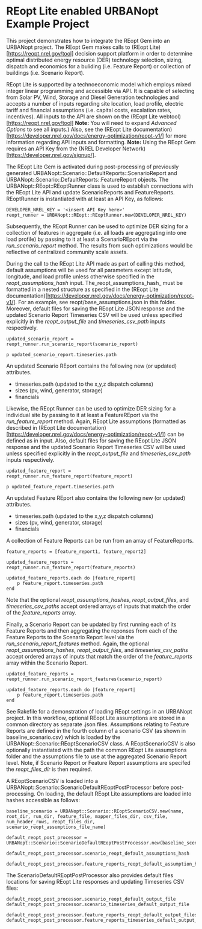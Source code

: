 # REopt Lite enabled URBANopt Example Project

This project demonstrates how to integrate the REopt Gem into an URBANopt project. The REopt Gem makes calls to (REopt Lite)[https://reopt.nrel.gov/tool] decision support platform in order to determine optimal distributed energy resource (DER) technology selection, sizing, dispatch and economics for a buliding (i.e. Feature Report) or collection of buildings (i.e. Scenario Report). 

REopt Lite is supported by a technoeconomic model which employs mixed integer linear programming and accessible via API. It is capable of selecting from Solar PV, Wind, Storage and Diesel Generation technologies and accepts a number of inputs regarding site location, load profile, electric tariff and financial assumptions (i.e. capital costs, escalation rates, incentives). All inputs to the API are shown on the (REopt Lite webtool)[https://reopt.nrel.gov/tool] **Note:** You will need to expand *Advanced Options* to see all inputs.) Also, see the (REopt Lite documentation)[https://developer.nrel.gov/docs/energy-optimization/reopt-v1/] for more information regarding API inputs and formatting. **Note:** Using the REopt Gem requires an API Key from the (NREL Developer Network)[https://developer.nrel.gov/signup/].

The REopt Lite Gem is activated during post-processing of previously generated URBANopt::Scenario::DefaultReports::ScenarioReport and URBANopt::Scenario::DefaultReports::FeatureReport objects. The URBANopt::REopt::REoptRunner class is used to establish connections with the REopt Lite API and update ScenarioReports and FeatureReports. REoptRunner is instantiated with at least an API Key, as follows:

```
DEVELOPER_NREL_KEY = '<insert API Key here>'
reopt_runner = URBANopt::REopt::REoptRunner.new(DEVELOPER_NREL_KEY)
```

Subsequently, the REopt Runner can be used to optimize DER sizing for a collection of features in aggregate (i.e. all loads are aggregating into one load profile) by passing to it at least a ScenarioREport via the _run_scenario_report_ method. The results from such optimizations would be reflective of centralized community scale assets.

During the call to the REopt Lite API made as part of calling this method, default assumptions will be used for all parameters except latitude, longitude, and load profile unless otherwise specified in the _reopt_assumptions_hash_ input. The_reopt_assumptions_hash_ must be formatted in a nested structure as specified in the (REopt Lite documentation)[https://developer.nrel.gov/docs/energy-optimization/reopt-v1/]. For an example, see reopt/base_assumptions.json in this folder. Moreover, default files for saving the REopt Lite JSON response and the updated Scenario Report Timeseries CSV will be used unless specified explicitly in the _reopt_output_file_ and _timeseries_csv_path_ inputs respectively. 


```
updated_scenario_report = reopt_runner.run_scenario_report(scenario_report)

p updated_scenario_report.timeseries.path

```
An updated Scenario REport contains the following new (or updated) attributes.
* timeseries.path (updated to the x,y,z dispatch columns)
* sizes (pv, wind, generator, storage)
* financials


Likewise, the REopt Runner can be used to optimize DER sizing for a individual site by passing to it at least a FeatureREport via the _run_feature_report_ method. Again, REopt Lite assumptions (formatted as described in (REopt Lite documentation)[https://developer.nrel.gov/docs/energy-optimization/reopt-v1/]) can be defined as in input. Also, default files for saving the REopt Lite JSON response and the updated Scenario Report Timeseries CSV will be used unless specified explicitly in the _reopt_output_file_ and _timeseries_csv_path_ inputs respectively. 

```
updated_feature_report = reopt_runner.run_feature_report(feature_report)

p updated_feature_report.timeseries.path

```
An updated Feature REport also contains the following new (or updated) attributes.
* timeseries.path (updated to the x,y,z dispatch columns)
* sizes (pv, wind, generator, storage)
* financials



A collection of Feature Reports can be run from an array of FeatureReports.
```
feature_reports = [feature_report1, feature_report2]

updated_feature_reports = reopt_runner.run_feature_report(feature_reports)

updated_feature_reports.each do |feature_report|
	p feature_report.timeseries.path
end

```
Note that the optional _reopt_assumptions_hashes_, _reopt_output_files_, and _timeseries_csv_paths_ accept ordered arrays of inputs that match the order of the _feature_reports_ array.


Finally, a Scenario Report can be updated by first running each of its Feature Reports and then aggregating the reponses from each of the Feature Reports to the Scenario Report level via the _run_scenario_report_features_ method. Again, the optional _reopt_assumptions_hashes_, _reopt_output_files_, and _timeseries_csv_paths_ accept ordered arrays of inputs that match the order of the _feature_reports_ array within the Scenario Report.
```
updated_feature_reports = reopt_runner.run_scenario_report_features(scenario_report)

updated_feature_reports.each do |feature_report|
	p feature_report.timeseries.path
end

```


See Rakefile for a demonstration of loading REopt settings in an URBANopt project. In this workflow, optional REopt Lite assumptions are stored in a common directory as separate .json files. Assumptions relating to Feature Reports are defined in the fourth column of a scenario CSV (as shown in baseline_scenario.csv) which is loaded by the URBANopt::Scenario::REoptScenarioCSV class. A REoptScenarioCSV is also optionally instantiated with the path the common REopt Lite assumptions folder and the assumptions file to use at the aggregated Scenario Report level. Note, if Scenario Report or Feature Report assumptions are specifed the _reopt_files_dir_ is then required.


A REoptScenarioCSV is loaded into a URBANopt::Scenario::ScenarioDefaultREoptPostProcessor before post-processing. On loading, the default REopt Lite assumptions are loaded into hashes accessible as follows:
```
baseline_scenario = URBANopt::Scenario::REoptScenarioCSV.new(name, root_dir, run_dir, feature_file, mapper_files_dir, csv_file, num_header_rows, reopt_files_dir, scenario_reopt_assumptions_file_name)

default_reopt_post_processor = URBANopt::Scenario::ScenarioDefaultREoptPostProcessor.new(baseline_scenario)

default_reopt_post_processor.scenario_reopt_default_assumptions_hash

default_reopt_post_processor.feature_reports_reopt_default_assumption_hashes

```

The ScenarioDefaultREoptPostProcessor also provides default files locations for saving REopt Lite responses and updating Timeseries CSV files:
```
default_reopt_post_processor.scenario_reopt_default_output_file
default_reopt_post_processor.scenario_timeseries_default_output_file

default_reopt_post_processor.feature_reports_reopt_default_output_files
default_reopt_post_processor.feature_reports_timeseries_default_output_files
```




